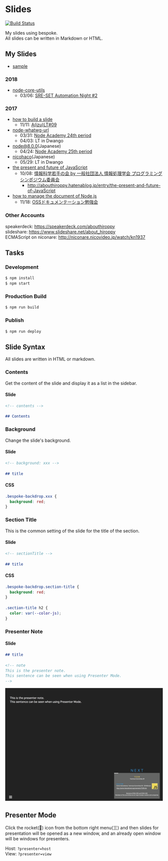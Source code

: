 # Slides
[![Build Status](https://travis-ci.org/abouthiroppy/slides.svg?branch=master)](https://travis-ci.org/abouthiroppy/slides)

My slides using bespoke.  
All slides can be written in Markdown or HTML.

## My Slides
- [sample](https://hiroppy.github.io/slides/hello/)

### 2018
- [node-core-utils](https://hiroppy.github.io/slides/node-core-utils/)
  - 03/06: [SRE-SET Automation Night #2](https://mercari.connpass.com/event/79046/)

### 2017
- [how to build a slide](https://hiroppy.github.io/slides/how-to-build-a-slide/)
  - 11/11: [A(izu)LT#09](https://atnd.org/events/91189)
- [node-whatwg-url](https://hiroppy.github.io/slides/node-whatwg-url/)
  - 03/31: [Node Academy 24th period](https://nodejs.connpass.com/event/53534/)
  - 04/03: LT in Dwango
- [node@8.0.0](http://hiroppy.github.io/slides/node8/)(Japanese)
  - 04/24: [Node Academy 25th period](https://nodejs.connpass.com/event/54749/)
- [nicohaco](https://hiroppy.github.io/slides/nicohaco/)(Japanese)
  - 05/29: LT in Dwango
- [the present and future of JavaScript](https://hiroppy.github.io/slides/the-present-and-future-of-JavaScript/)
  - 10/08: [情報科学若手の会 by 一般社団法人 情報処理学会 プログラミングシンポジウム委員会](http://wakate.org/2017/07/20/50th-general/) 
    - http://abouthiroppy.hatenablog.jp/entry/the-present-and-future-of-JavaScript
- [how to manage the document of Node.js](https://hiroppy.github.io/slides/how-to-manage-the-document-of-Node.js)
  - 11/18: [OSSドキュメンテーション勉強会](https://kbkz.connpass.com/event/5150/)

### Other Accounts
speakerdeck: https://speakerdeck.com/abouthiroppy  
slideshare: https://www.slideshare.net/about_hiroppy  
ECMAScript on niconare: http://niconare.nicovideo.jp/watch/kn1937

## Tasks
### Development
```sh
$ npm install
$ npm start
```

### Production Build
```sh
$ npm run build
```

### Publish
```sh
$ npm run deploy
```

## Slide Syntax
All slides are written in HTML or markdown.  

### Contents
Get the content of the slide and display it as a list in the sidebar.

#### Slide
```md
<!-- contents -->

## Contents
```

### Background
Change the slide's background.

#### Slide
```md
<!-- background: xxx -->

## title
```

#### CSS
```css
.bespoke-backdrop.xxx {
  background: red;
}
```

### Section Title
This is the common setting of the slide for the title of the section.
#### Slide
```md
<!-- sectionTitle -->

## title
```
#### CSS
```css
.bespoke-backdrop.section-title {
  background: red;
}

.section-title h2 {
  color: var(--color-js);
}
```

### Presenter Note
#### Slide
```md
## title

<!-- note
This is the presenter note.
This sentence can be seen when using Presenter Mode.
-->
```
![](./images/presenter-host.png)

## Presenter Mode
Click the rocket(:rocket:) icon from the bottom right menu(三) and then slides for presentation will be opened as a new window, and an already open window will be windows for presenters.

Host: `?presenter=host`  
View: `?presenter=view`
